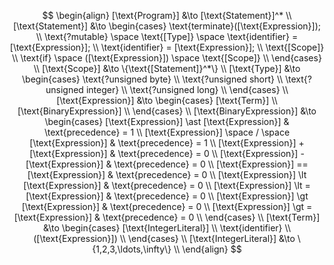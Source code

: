 $$
\begin{align}
    [\text{Program}] &\to [\text{Statement}]^* \\
    [\text{Statement}] &\to
    \begin{cases}
        \text{terminate}([\text{Expression}]); \\
        \text{?mutable} \space \text{[Type]} \space \text{identifier} = [\text{Expression}]; \\
        \text{identifier} = [\text{Expression}]; \\
        \text{[Scope]} \\
        \text{if} \space ([\text{Expression}]) \space \text{[Scope]} \\
    \end{cases} \\
    [\text{Scope}] &\to \{\text{[Statement]}^*\} \\
    [\text{Type}] &\to
    \begin{cases}
        \text{?unsigned byte} \\
        \text{?unsigned short} \\
        \text{?unsigned integer} \\
        \text{?unsigned long} \\
    \end{cases} \\
    [\text{Expression}] &\to
    \begin{cases}
        [\text{Term}] \\
        [\text{BinaryExpression}] \\
    \end{cases} \\
    [\text{BinaryExpression}] &\to
    \begin{cases}
        [\text{Expression}] \ast [\text{Expression}] & \text{precedence} = 1 \\
        [\text{Expression}] \space / \space [\text{Expression}] & \text{precedence} = 1 \\
        [\text{Expression}] + [\text{Expression}] & \text{precedence} = 0 \\
        [\text{Expression}] - [\text{Expression}] & \text{precedence} = 0 \\
        [\text{Expression}] == [\text{Expression}] & \text{precedence} = 0 \\
        [\text{Expression}] \lt [\text{Expression}] & \text{precedence} = 0 \\
        [\text{Expression}] \lt = [\text{Expression}] & \text{precedence} = 0 \\
        [\text{Expression}] \gt [\text{Expression}] & \text{precedence} = 0 \\
        [\text{Expression}] \gt = [\text{Expression}] & \text{precedence} = 0 \\
    \end{cases} \\
    [\text{Term}] &\to
    \begin{cases}
        [\text{IntegerLiteral}] \\
        \text{identifier} \\
        ([\text{Expression}]) \\
    \end{cases} \\
    [\text{IntegerLiteral}] &\to \{1,2,3,\ldots,\infty\} \\
\end{align}
$$
